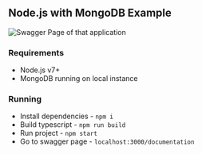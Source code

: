 ## Node.js with MongoDB Example

<img src=https://i.imgur.com/eDNZeqh.png alt='Swagger Page of that application' title='Swagger Page of that application'/>

### Requirements

* Node.js v7+
* MongoDB running on local instance

### Running

* Install dependencies - `npm i`
* Build typescript - `npm run build`
* Run project - `npm start`
* Go to swagger page - `localhost:3000/documentation`

